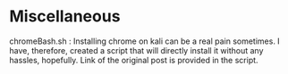 # Miscellaneous
chromeBash.sh : Installing chrome on kali can be a real pain sometimes. I have, therefore, created a script that will directly install it without any hassles, hopefully. Link of the original post is provided in the script.
